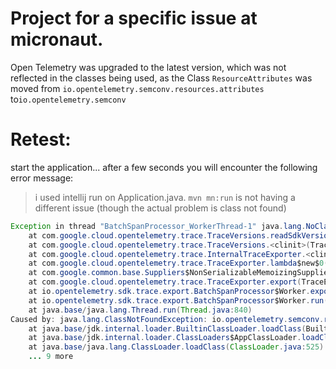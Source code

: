 # Project for a specific issue at micronaut.

Open Telemetry was upgraded to the latest version, which was not reflected in the classes being used, as the Class `ResourceAttributes` was moved from `io.opentelemetry.semconv.resources.attributes` to`io.opentelemetry.semconv`

# Retest:

start the application... after a few seconds you will encounter the following error message:


> i used intellij run on Application.java. 
> `mvn mn:run` is not having a different issue (though the actual problem is class not found)

```java
Exception in thread "BatchSpanProcessor_WorkerThread-1" java.lang.NoClassDefFoundError: io/opentelemetry/semconv/resource/attributes/ResourceAttributes
	at com.google.cloud.opentelemetry.trace.TraceVersions.readSdkVersion(TraceVersions.java:34)
	at com.google.cloud.opentelemetry.trace.TraceVersions.<clinit>(TraceVersions.java:29)
	at com.google.cloud.opentelemetry.trace.InternalTraceExporter.<clinit>(InternalTraceExporter.java:55)
	at com.google.cloud.opentelemetry.trace.TraceExporter.lambda$new$0(TraceExporter.java:41)
	at com.google.common.base.Suppliers$NonSerializableMemoizingSupplier.get(Suppliers.java:181)
	at com.google.cloud.opentelemetry.trace.TraceExporter.export(TraceExporter.java:93)
	at io.opentelemetry.sdk.trace.export.BatchSpanProcessor$Worker.exportCurrentBatch(BatchSpanProcessor.java:327)
	at io.opentelemetry.sdk.trace.export.BatchSpanProcessor$Worker.run(BatchSpanProcessor.java:245)
	at java.base/java.lang.Thread.run(Thread.java:840)
Caused by: java.lang.ClassNotFoundException: io.opentelemetry.semconv.resource.attributes.ResourceAttributes
	at java.base/jdk.internal.loader.BuiltinClassLoader.loadClass(BuiltinClassLoader.java:641)
	at java.base/jdk.internal.loader.ClassLoaders$AppClassLoader.loadClass(ClassLoaders.java:188)
	at java.base/java.lang.ClassLoader.loadClass(ClassLoader.java:525)
	... 9 more
```

